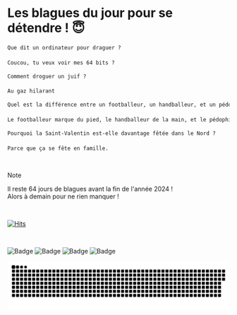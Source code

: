 
<h1>Les blagues du jour pour se détendre ! 😇</h1>

```diff
Que dit un ordinateur pour draguer ?

Coucou, tu veux voir mes 64 bits ?
```

```diff
Comment droguer un juif ?

Au gaz hilarant
```

```diff
Quel est la différence entre un footballeur, un handballeur, et un pédophile ?

Le footballeur marque du pied, le handballeur de la main, et le pédophile Marc Dutroux
```

```diff
Pourquoi la Saint-Valentin est-elle davantage fêtée dans le Nord ?

Parce que ça se fête en famille.
```

<br/>

> [!NOTE]
> Il reste 64 jours de blagues avant la fin de l'année 2024 ! <br/>
> Alors à demain pour ne rien manquer !

<br/>


[![Hits](https://hits.seeyoufarm.com/api/count/incr/badge.svg?url=https%3A%2F%2Fgithub.com%2FClems02%2Fhit-counter&count_bg=%23003E80&title_bg=%235C9FE1&icon=powershell.svg&icon_color=%23FFFFFF&title=Visite&edge_flat=false)](https://hits.seeyoufarm.com)


<br/>


![Badge](https://img.shields.io/badge/Last%20updated%20on-white?style=for-the-badge&logo=clockify)   ![Badge](https://img.shields.io/badge/29/10-white?style=for-the-badge) ![Badge](https://img.shields.io/badge/at-white?style=for-the-badge) ![Badge](https://img.shields.io/badge/03:03-white?style=for-the-badge)


<p align="center">
 <img width="1000" src="assets/github-snake.svg" alt="snake"/>
</p>
